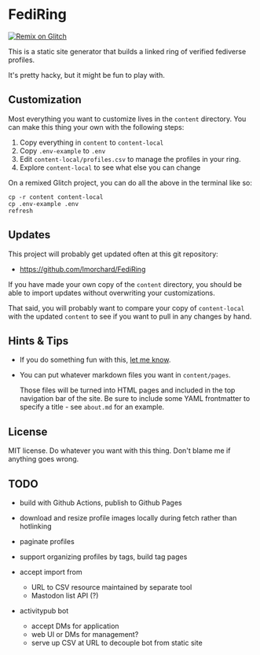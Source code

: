# FediRing

[![Remix on Glitch](https://cdn.glitch.com/2703baf2-b643-4da7-ab91-7ee2a2d00b5b%2Fremix-button.svg)](https://glitch.com/edit/#!/import/github/lmorchard/fediring)

This is a static site generator that builds a linked ring of verified fediverse profiles.

It's pretty hacky, but it might be fun to play with.

## Customization

Most everything you want to customize lives in the `content` directory. You can make this thing your own with the following steps:

1. Copy everything in `content` to `content-local`
1. Copy `.env-example` to `.env`
1. Edit `content-local/profiles.csv` to manage the profiles in your ring.
1. Explore `content-local` to see what else you can change

On a remixed Glitch project, you can do all the above in the terminal like so:

```
cp -r content content-local
cp .env-example .env
refresh
```

## Updates

This project will probably get updated often at this git repository:

- https://github.com/lmorchard/FediRing

If you have made your own copy of the `content` directory, you should be able to import updates without overwriting your customizations.

That said, you will probably want to compare your copy of `content-local` with the updated `content` to see if you want to pull in any changes by hand.

## Hints & Tips

- If you do something fun with this, [let me know](https://lmorchard.com).

- You can put whatever markdown files you want in `content/pages`.

  Those files will be turned into HTML pages and included in the top navigation bar of the site. Be sure to include some YAML frontmatter to specify a title - see `about.md` for an example.

## License

MIT license. Do whatever you want with this thing. Don't blame me if anything goes wrong.

## TODO

- build with Github Actions, publish to Github Pages

- download and resize profile images locally during fetch rather than hotlinking

- paginate profiles

- support organizing profiles by tags, build tag pages

- accept import from
  - URL to CSV resource maintained by separate tool
  - Mastodon list API (?)

- activitypub bot
  - accept DMs for application
  - web UI or DMs for management?
  - serve up CSV at URL to decouple bot from static site
